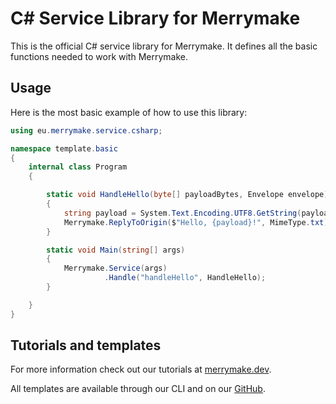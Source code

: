 # C# Service Library for Merrymake

This is the official C# service library for Merrymake. It defines all the basic functions needed to work with Merrymake.

## Usage

Here is the most basic example of how to use this library: 

```cs
using eu.merrymake.service.csharp;

namespace template.basic
{
    internal class Program
    {

        static void HandleHello(byte[] payloadBytes, Envelope envelope)
        {
            string payload = System.Text.Encoding.UTF8.GetString(payloadBytes);
            Merrymake.ReplyToOrigin($"Hello, {payload}!", MimeType.txt);
        }

        static void Main(string[] args)
        {
            Merrymake.Service(args)
                     .Handle("handleHello", HandleHello);
        }

    }
}
```

## Tutorials and templates

For more information check out our tutorials at [merrymake.dev](https://merrymake.dev).

All templates are available through our CLI and on our [GitHub](https://github.com/merrymake).
